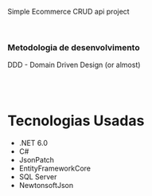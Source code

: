 Simple Ecommerce CRUD api project

<br/>

### Metodologia de desenvolvimento
DDD - Domain Driven Design (or almost)

<br/>
<br/>

# Tecnologias Usadas
- .NET 6.0
- C#
- JsonPatch
- EntityFrameworkCore
- SQL Server
- NewtonsoftJson
